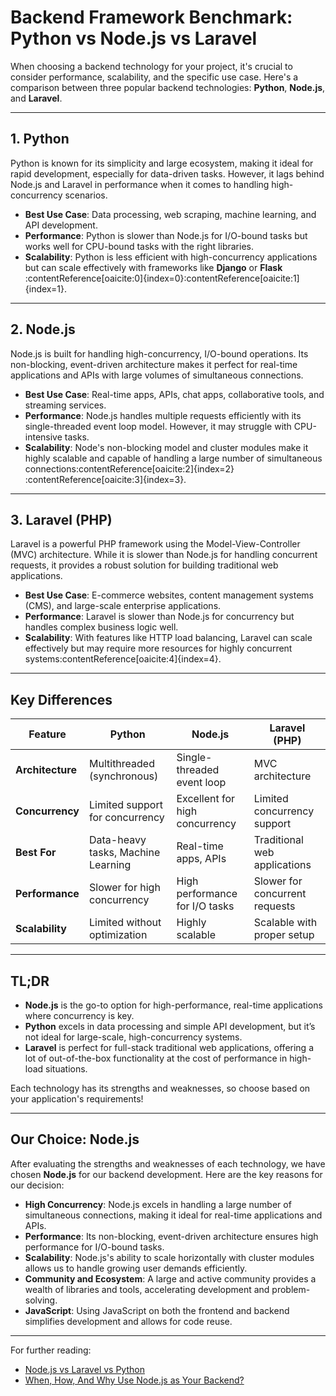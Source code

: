 # Backend Framework Benchmark: Python vs Node.js vs Laravel

When choosing a backend technology for your project, it's crucial to consider performance, scalability, and the specific use case. Here's a comparison between three popular backend technologies: **Python**, **Node.js**, and **Laravel**.

---

## **1. Python**

Python is known for its simplicity and large ecosystem, making it ideal for rapid development, especially for data-driven tasks. However, it lags behind Node.js and Laravel in performance when it comes to handling high-concurrency scenarios.

- **Best Use Case**: Data processing, web scraping, machine learning, and API development.
- **Performance**: Python is slower than Node.js for I/O-bound tasks but works well for CPU-bound tasks with the right libraries.
- **Scalability**: Python is less efficient with high-concurrency applications but can scale effectively with frameworks like **Django** or **Flask**&#8203;:contentReference[oaicite:0]{index=0}&#8203;:contentReference[oaicite:1]{index=1}.

---

## **2. Node.js**

Node.js is built for handling high-concurrency, I/O-bound operations. Its non-blocking, event-driven architecture makes it perfect for real-time applications and APIs with large volumes of simultaneous connections.

- **Best Use Case**: Real-time apps, APIs, chat apps, collaborative tools, and streaming services.
- **Performance**: Node.js handles multiple requests efficiently with its single-threaded event loop model. However, it may struggle with CPU-intensive tasks.
- **Scalability**: Node's non-blocking model and cluster modules make it highly scalable and capable of handling a large number of simultaneous connections&#8203;:contentReference[oaicite:2]{index=2}&#8203;:contentReference[oaicite:3]{index=3}.

---

## **3. Laravel (PHP)**

Laravel is a powerful PHP framework using the Model-View-Controller (MVC) architecture. While it is slower than Node.js for handling concurrent requests, it provides a robust solution for building traditional web applications.

- **Best Use Case**: E-commerce websites, content management systems (CMS), and large-scale enterprise applications.
- **Performance**: Laravel is slower than Node.js for concurrency but handles complex business logic well.
- **Scalability**: With features like HTTP load balancing, Laravel can scale effectively but may require more resources for highly concurrent systems&#8203;:contentReference[oaicite:4]{index=4}.

---

## **Key Differences**

| Feature             | **Python**                     | **Node.js**                   | **Laravel (PHP)**             |
|---------------------|--------------------------------|--------------------------------|-------------------------------|
| **Architecture**     | Multithreaded (synchronous)    | Single-threaded event loop     | MVC architecture              |
| **Concurrency**      | Limited support for concurrency | Excellent for high concurrency | Limited concurrency support   |
| **Best For**         | Data-heavy tasks, Machine Learning | Real-time apps, APIs          | Traditional web applications  |
| **Performance**      | Slower for high concurrency    | High performance for I/O tasks | Slower for concurrent requests |
| **Scalability**      | Limited without optimization   | Highly scalable               | Scalable with proper setup    |

---

## **TL;DR**

- **Node.js** is the go-to option for high-performance, real-time applications where concurrency is key.
- **Python** excels in data processing and simple API development, but it’s not ideal for large-scale, high-concurrency systems.
- **Laravel** is perfect for full-stack traditional web applications, offering a lot of out-of-the-box functionality at the cost of performance in high-load situations.

Each technology has its strengths and weaknesses, so choose based on your application's requirements!

---

## **Our Choice: Node.js**

After evaluating the strengths and weaknesses of each technology, we have chosen **Node.js** for our backend development. Here are the key reasons for our decision:

- **High Concurrency**: Node.js excels in handling a large number of simultaneous connections, making it ideal for real-time applications and APIs.
- **Performance**: Its non-blocking, event-driven architecture ensures high performance for I/O-bound tasks.
- **Scalability**: Node.js's ability to scale horizontally with cluster modules allows us to handle growing user demands efficiently.
- **Community and Ecosystem**: A large and active community provides a wealth of libraries and tools, accelerating development and problem-solving.
- **JavaScript**: Using JavaScript on both the frontend and backend simplifies development and allows for code reuse.

---

For further reading:
- [Node.js vs Laravel vs Python](https://www.bytebase.com/blog/postgres-vs-mongodb/)
- [When, How, And Why Use Node.js as Your Backend?](https://www.netguru.com/blog/node-js-backend)